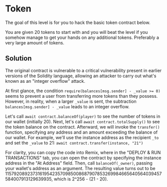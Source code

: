 # Token

The goal of this level is for you to hack the basic token contract below.

You are given 20 tokens to start with and you will beat the level if you somehow manage to get your hands on any additional tokens. Preferably a very large amount of tokens.

## Solution

The original contract is vulnerable to a critical vulnerability present in earlier versions of the Solidity language, allowing an attacker to carry out what's known as an "integer overflow" attack.

At first glance, the condition `require(balances[msg.sender] - _value >= 0)` seems to prevent a user from transferring more tokens than they possess. However, in reality, when a larger `_value` is sent, the subtraction `balances[msg.sender] - _value` leads to an integer overflow.

Let's call `await contract.balanceOf(player)` to see the number of tokens in our wallet (initially 20). Next, let's call `await contract.totalSupply()` to see the token balance on the contract. Afterward, we will invoke the `transfer()` function, specifying any address and an amount exceeding the balance of our wallet. For example, we'll use the instance address as the recipient `_to` and set the `_value` to 21: `await contract.transfer(instance, "21")`

For clarity, you can copy the code into Remix, where in the "DEPLOY & RUN TRANSACTIONS" tab, you can open the contract by specifying the instance address in the "At Address" field. Then, call `balanceOf(_owner)`, passing your wallet's address as an argument. The resulting value turns out to be 115792089237316195423570985008687907853269984665640564039457584007913129639935, which is 2^256 - (21 - 20).